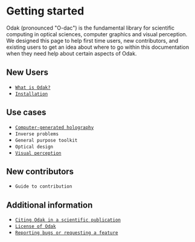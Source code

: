 # Getting started
Odak (pronounced "O-dac") is the fundamental library for scientific computing in optical sciences, computer graphics and visual perception.
We designed this page to help first time users, new contributors, and existing users to get an idea about where to go within this documentation when they need help about certain aspects of Odak.

## New Users

- [`What is Odak?`](odak/beginning.md)
- [`Installation`](odak/installation.md)

## Use cases

- [`Computer-generated holography`](cgh.md)
- `Inverse problems`
- `General purpose toolkit`
- `Optical design`
- [`Visual perception`](perception.md)

## New contributors

- `Guide to contribution`

## Additional information

- [`Citing Odak in a scientific publication`](https://zenodo.org/badge/latestdoi/3987171)
- [`License of Odak`](https://github.com/kunguz/odak/blob/master/LICENSE.txt)
- [`Reporting bugs or requesting a feature`](https://github.com/kunguz/odak/issues)

